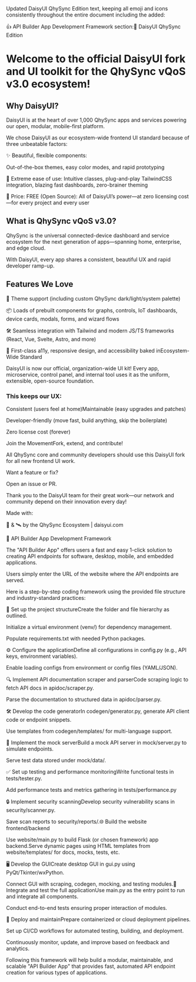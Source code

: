 Updated DaisyUI QhySync Edition text, keeping all emoji and icons consistently throughout the entire document including the added: 

👍 API Builder App Development Framework section:🌼 DaisyUI QhySync Edition

# Welcome to the official DaisyUI fork and UI toolkit for the QhySync vQoS v3.0 ecosystem!

## Why DaisyUI?

DaisyUI is at the heart of over 1,000 QhySync apps and services powering our open, modular, mobile-first platform. 

We chose DaisyUI as our ecosystem-wide frontend UI standard because of three unbeatable factors:

✨ Beautiful, flexible components: 

Out-of-the-box themes, easy color modes, and rapid prototyping

🚀 Extreme ease of use: Intuitive classes, plug-and-play TailwindCSS integration, blazing fast dashboards, zero-brainer theming

💸 Price: FREE (Open Source): All of DaisyUI’s power—at zero licensing cost—for every project and every user

## What is QhySync vQoS v3.0?

QhySync is the universal connected-device dashboard and service ecosystem for the next generation of apps—spanning home, enterprise, and edge cloud. 

With DaisyUI, every app shares a consistent, beautiful UX and rapid developer ramp-up.

## Features We Love

🎨 Theme support (including custom QhySync dark/light/system palette)

📦 Loads of prebuilt components for graphs, controls, IoT dashboards, device cards, modals, forms, and wizard flows

🛠️ Seamless integration with Tailwind and modern JS/TS frameworks (React, Vue, Svelte, Astro, and more)

🤝 First-class a11y, responsive design, and accessibility baked inEcosystem-Wide Standard

DaisyUI is now our official, organization-wide UI kit! Every app, microservice, control panel, and internal tool uses it as the uniform, extensible, open-source foundation. 

### This keeps our UX:

Consistent (users feel at home)Maintainable (easy upgrades and patches)

Developer-friendly (move fast, build anything, skip the boilerplate)

Zero license cost (forever)

Join the MovementFork, extend, and contribute! 

All QhySync core and community developers should use this DaisyUI fork for all new frontend UI work. 

Want a feature or fix? 

Open an issue or PR.

Thank you to the DaisyUI team for their great work—our network and community depend on their innovation every day!

Made with: 

🌼 & 🛰️ by the QhySync Ecosystem | daisyui.com

🌟 API Builder App Development Framework

The "API Builder App" offers users a fast and easy 1-click solution to creating API endpoints for software, desktop, mobile, and embedded applications.

Users simply enter the URL of the website where the API endpoints are served.

Here is a step-by-step coding framework using the provided file structure and industry-standard practices:

🚀 Set up the project structureCreate the folder and file hierarchy as outlined.

Initialize a virtual environment (venv/) for dependency management.

Populate requirements.txt with needed Python packages.

⚙️ Configure the applicationDefine all configurations in config.py (e.g., API keys, environment variables).

Enable loading configs from environment or config files (YAML/JSON).

🔍 Implement API documentation scraper and parserCode scraping logic to fetch API docs in apidoc/scraper.py.

Parse the documentation to structured data in apidoc/parser.py.

🛠️ Develop the code generatorIn codegen/generator.py, generate API client code or endpoint snippets.

Use templates from codegen/templates/ for multi-language support.

🧪 Implement the mock serverBuild a mock API server in mock/server.py to simulate endpoints.

Serve test data stored under mock/data/.

✅ Set up testing and performance monitoringWrite functional tests in tests/tester.py.

Add performance tests and metrics gathering in tests/performance.py

🔒 Implement security scanningDevelop security vulnerability scans in security/scanner.py.

Save scan reports to security/reports/.🌐 Build the website frontend/backend

Use website/main.py to build Flask (or chosen framework) app backend.Serve dynamic pages using HTML templates from website/templates/ for docs, mocks, tests, etc.

🖥️ Develop the GUICreate desktop GUI in gui.py using PyQt/Tkinter/wxPython.

Connect GUI with scraping, codegen, mocking, and testing modules.🧩 Integrate and test the full applicationUse main.py as the entry point to run and integrate all components.

Conduct end-to-end tests ensuring proper interaction of modules.

🚀 Deploy and maintainPrepare containerized or cloud deployment pipelines.

Set up CI/CD workflows for automated testing, building, and deployment.

Continuously monitor, update, and improve based on feedback and analytics.

Following this framework will help build a modular, maintainable, and scalable "API Builder App" that provides fast, automated API endpoint creation for various types of applications.